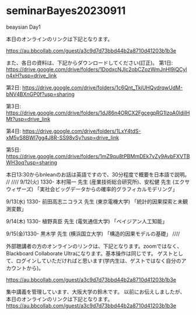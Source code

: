 # seminarBayes20230911
beaysian Day1

本日のオンラインのリンクは下記となります。

https://au.bbcollab.com/guest/a3c9d7d73bbd44b2a8710d41203b1b3e


また、各日の資料は、下記からダウンロードしてください(訂正)。
第1日:
https://drive.google.com/drive/folders/1DodxcNJIc2obCZozWmJnHl9iQCyln4xH?usp=drive_link

第2日:
https://drive.google.com/drive/folders/1c6Qnt_TkiUHQydrqwUdM-bNV4BXnGP0f?usp=sharing

第3日:
https://drive.google.com/drive/folders/1dJ86n4ORCX2FgcegpRG1lzoA0ldiIHMt?usp=drive_link

第4日:
https://drive.google.com/drive/folders/1LxY4tdS-xM5vS8BWl7gg4J8R-SS98vSy?usp=drive_link

第5日:
https://drive.google.com/drive/folders/1mZ9qu8tPBMmDEk7vZy9AvbFXVTBWH3oq?usp=sharing


本日13:30からbnleanのお話は英語ですので、30分程度で概要を日本語で説明。
//
////
9/12(火) 1330- 本村陽一 先生 (産業技術総合研究所)、安松健 先生 (エクサウィザーズ) 
「実社会ビッグデータからの確率的グラフィカルモデリング」


9/13(水) 1330- 前田高志ニコラス 先生 (東京電機大学)
「統計的因果探索と未観測変数」


9/14(木) 1330- 植野真臣 先生 (電気通信大学)
「ベイジアン人工知能」


9/15(金)1330- 黒木学 先生 (横浜国立大学)
「構造的因果モデルの基礎」
////

外部聴講者の方のオンラインのリンクは、下記となります。zoomではなく、Blackboard Collaborate Ultraになります。基本操作は同じです。
ゲストとして、ログインしていただければと思います(学内生は、ゲストではなく自分のアカウントから)。

https://au.bbcollab.com/guest/a3c9d7d73bbd44b2a8710d41203b1b3e


集中講義を管理しています、大阪大学の鈴木です。
以前にお伝えしましたが、本日のオンラインのリンクは下記となります。
https://au.bbcollab.com/guest/a3c9d7d73bbd44b2a8710d41203b1b3e
